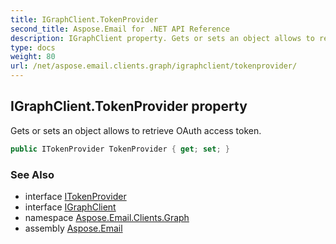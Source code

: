 ```yaml
---
title: IGraphClient.TokenProvider
second_title: Aspose.Email for .NET API Reference
description: IGraphClient property. Gets or sets an object allows to retrieve OAuth access token
type: docs
weight: 80
url: /net/aspose.email.clients.graph/igraphclient/tokenprovider/
---
```

## IGraphClient.TokenProvider property

Gets or sets an object allows to retrieve OAuth access token.

```csharp
public ITokenProvider TokenProvider { get; set; }
```

### See Also

* interface [ITokenProvider](../../../aspose.email.clients/itokenprovider/)
* interface [IGraphClient](../)
* namespace [Aspose.Email.Clients.Graph](../../igraphclient/)
* assembly [Aspose.Email](../../../)


